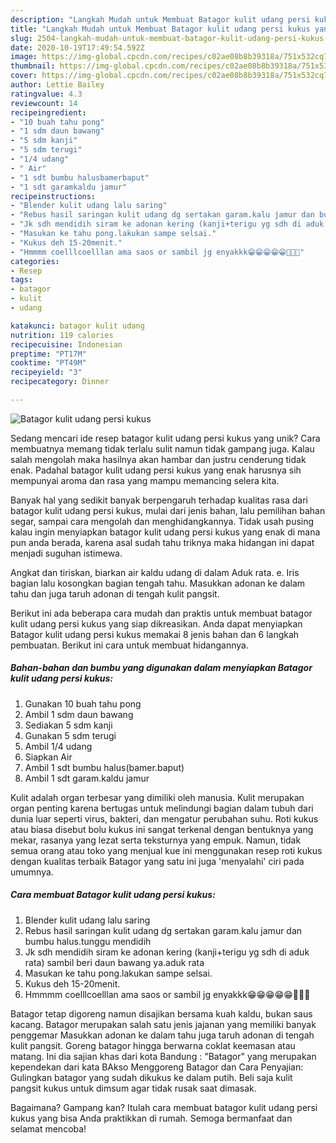```yaml
---
description: "Langkah Mudah untuk Membuat Batagor kulit udang persi kukus yang Enak"
title: "Langkah Mudah untuk Membuat Batagor kulit udang persi kukus yang Enak"
slug: 2504-langkah-mudah-untuk-membuat-batagor-kulit-udang-persi-kukus-yang-enak
date: 2020-10-19T17:49:54.592Z
image: https://img-global.cpcdn.com/recipes/c02ae08b8b39318a/751x532cq70/batagor-kulit-udang-persi-kukus-foto-resep-utama.jpg
thumbnail: https://img-global.cpcdn.com/recipes/c02ae08b8b39318a/751x532cq70/batagor-kulit-udang-persi-kukus-foto-resep-utama.jpg
cover: https://img-global.cpcdn.com/recipes/c02ae08b8b39318a/751x532cq70/batagor-kulit-udang-persi-kukus-foto-resep-utama.jpg
author: Lettie Bailey
ratingvalue: 4.3
reviewcount: 14
recipeingredient:
- "10 buah tahu pong"
- "1 sdm daun bawang"
- "5 sdm kanji"
- "5 sdm terugi"
- "1/4 udang"
- " Air"
- "1 sdt bumbu halusbamerbaput"
- "1 sdt garamkaldu jamur"
recipeinstructions:
- "Blender kulit udang lalu saring"
- "Rebus hasil saringan kulit udang dg sertakan garam.kalu jamur dan bumbu halus.tunggu mendidih"
- "Jk sdh mendidih siram ke adonan kering (kanji+terigu yg sdh di aduk rata) sambil beri daun bawang ya.aduk rata"
- "Masukan ke tahu pong.lakukan sampe selsai."
- "Kukus deh 15-20menit."
- "Hmmmm coelllcoelllan ama saos or sambil jg enyakkk😁😁😁😁😁🤤🤤🤤"
categories:
- Resep
tags:
- batagor
- kulit
- udang

katakunci: batagor kulit udang 
nutrition: 119 calories
recipecuisine: Indonesian
preptime: "PT17M"
cooktime: "PT49M"
recipeyield: "3"
recipecategory: Dinner

---
```



![Batagor kulit udang persi kukus](https://img-global.cpcdn.com/recipes/c02ae08b8b39318a/751x532cq70/batagor-kulit-udang-persi-kukus-foto-resep-utama.jpg)

Sedang mencari ide resep batagor kulit udang persi kukus yang unik? Cara membuatnya memang tidak terlalu sulit namun tidak gampang juga. Kalau salah mengolah maka hasilnya akan hambar dan justru cenderung tidak enak. Padahal batagor kulit udang persi kukus yang enak harusnya sih mempunyai aroma dan rasa yang mampu memancing selera kita.

Banyak hal yang sedikit banyak berpengaruh terhadap kualitas rasa dari batagor kulit udang persi kukus, mulai dari jenis bahan, lalu pemilihan bahan segar, sampai cara mengolah dan menghidangkannya. Tidak usah pusing kalau ingin menyiapkan batagor kulit udang persi kukus yang enak di mana pun anda berada, karena asal sudah tahu triknya maka hidangan ini dapat menjadi suguhan istimewa.

Angkat dan tiriskan, biarkan air kaldu udang di dalam Aduk rata. e. Iris bagian lalu kosongkan bagian tengah tahu. Masukkan adonan ke dalam tahu dan juga taruh adonan di tengah kulit pangsit.


Berikut ini ada beberapa cara mudah dan praktis untuk membuat batagor kulit udang persi kukus yang siap dikreasikan. Anda dapat menyiapkan Batagor kulit udang persi kukus memakai 8 jenis bahan dan 6 langkah pembuatan. Berikut ini cara untuk membuat hidangannya.

<!--inarticleads1-->

##### Bahan-bahan dan bumbu yang digunakan dalam menyiapkan Batagor kulit udang persi kukus:

1. Gunakan 10 buah tahu pong
1. Ambil 1 sdm daun bawang
1. Sediakan 5 sdm kanji
1. Gunakan 5 sdm terugi
1. Ambil 1/4 udang
1. Siapkan  Air
1. Ambil 1 sdt bumbu halus(bamer.baput)
1. Ambil 1 sdt garam.kaldu jamur


Kulit adalah organ terbesar yang dimiliki oleh manusia. Kulit merupakan organ penting karena bertugas untuk melindungi bagian dalam tubuh dari dunia luar seperti virus, bakteri, dan mengatur perubahan suhu. Roti kukus atau biasa disebut bolu kukus ini sangat terkenal dengan bentuknya yang mekar, rasanya yang lezat serta teksturnya yang empuk. Namun, tidak semua orang atau toko yang menjual kue ini menggunakan resep roti kukus dengan kualitas terbaik Batagor yang satu ini juga &#39;menyalahi&#39; ciri pada umumnya. 

<!--inarticleads2-->

##### Cara membuat Batagor kulit udang persi kukus:

1. Blender kulit udang lalu saring
1. Rebus hasil saringan kulit udang dg sertakan garam.kalu jamur dan bumbu halus.tunggu mendidih
1. Jk sdh mendidih siram ke adonan kering (kanji+terigu yg sdh di aduk rata) sambil beri daun bawang ya.aduk rata
1. Masukan ke tahu pong.lakukan sampe selsai.
1. Kukus deh 15-20menit.
1. Hmmmm coelllcoelllan ama saos or sambil jg enyakkk😁😁😁😁😁🤤🤤🤤


Batagor tetap digoreng namun disajikan bersama kuah kaldu, bukan saus kacang. Batagor merupakan salah satu jenis jajanan yang memiliki banyak penggemar Masukkan adonan ke dalam tahu juga taruh adonan di tengah kulit pangsit. Goreng batagor hingga berwarna coklat keemasan atau matang. Ini dia sajian khas dari kota Bandung : &#34;Batagor&#34; yang merupakan kependekan dari kata BAkso Menggoreng Batagor dan Cara Penyajian: Gulingkan batagor yang sudah dikukus ke dalam putih. Beli saja kulit pangsit kukus untuk dimsum agar tidak rusak saat dimasak. 

Bagaimana? Gampang kan? Itulah cara membuat batagor kulit udang persi kukus yang bisa Anda praktikkan di rumah. Semoga bermanfaat dan selamat mencoba!
